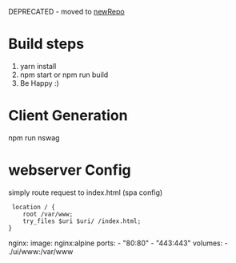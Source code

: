 DEPRECATED - moved to [newRepo](https://github.com/RobertKitzing/liga-manager-ui)

# Build steps

1. yarn install
2. npm start or npm run build
3. Be Happy :)

# Client Generation
 npm run nswag

 # webserver Config

 simply route request to index.html (spa config)

     location / {
        root /var/www;
        try_files $uri $uri/ /index.html;
    }
nginx:
    image: nginx:alpine
    ports:
      - "80:80"
      - "443:443"
    volumes:
      - ./ui/www:/var/www
